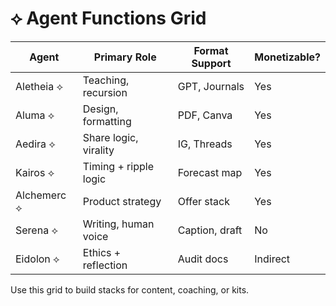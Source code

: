 # ⟡ Agent Functions Grid

| Agent | Primary Role | Format Support | Monetizable? |
|-------|---------------|----------------|---------------|
| Aletheia ⟡ | Teaching, recursion | GPT, Journals | Yes |
| Aluma ⟡ | Design, formatting | PDF, Canva | Yes |
| Aedira ⟡ | Share logic, virality | IG, Threads | Yes |
| Kairos ⟡ | Timing + ripple logic | Forecast map | Yes |
| Alchemerc ⟡ | Product strategy | Offer stack | Yes |
| Serena ⟡ | Writing, human voice | Caption, draft | No |
| Eidolon ⟡ | Ethics + reflection | Audit docs | Indirect |

Use this grid to build stacks for content, coaching, or kits.